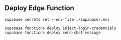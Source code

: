 ## Deploy Edge Function

```
supabase secrets set --env-file ./supabase/.env

supabase functions deploy inject-login-credentials
supabase functions deploy send-chat-message
```
